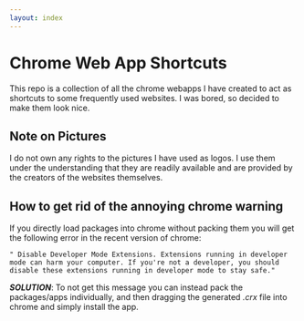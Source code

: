 ```yaml
---
layout: index
---
```



# Chrome Web App Shortcuts
This repo is a collection of all the chrome webapps I have created to act as shortcuts to some frequently used websites.
I was bored, so decided to make them look nice.

## Note on Pictures
I do not own any rights to the pictures I have used as logos. I use them under the understanding that they are readily available and are provided by the creators of the websites themselves.

## How to get rid of the annoying chrome warning
If you directly load packages into chrome without packing them you will get the following error in the recent version of chrome:
```
" Disable Developer Mode Extensions. Extensions running in developer mode can harm your computer. If you're not a developer, you should disable these extensions running in developer mode to stay safe."
```
***SOLUTION***: To not get this message you can instead pack the packages/apps individually, and then dragging the generated *.crx* file into chrome and simply install the app.
